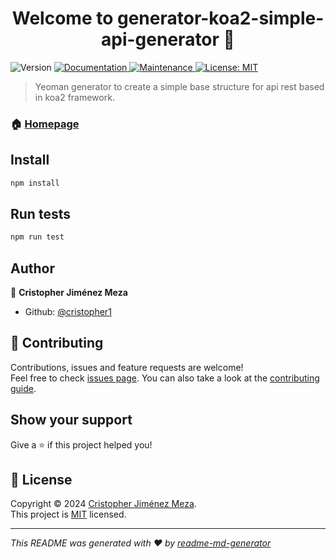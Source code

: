 <h1 align="center">Welcome to generator-koa2-simple-api-generator 👋</h1>
<p>
  <img alt="Version" src="https://img.shields.io/badge/version-0.1.0-blue.svg?cacheSeconds=2592000" />
  <a href="https://github.com/cristopher1/generator-koa2-simple-api-generator#readme" target="_blank">
    <img alt="Documentation" src="https://img.shields.io/badge/documentation-yes-brightgreen.svg" />
  </a>
  <a href="https://github.com/cristopher1/generator-koa2-simple-api-generator/graphs/commit-activity" target="_blank">
    <img alt="Maintenance" src="https://img.shields.io/badge/Maintained%3F-yes-green.svg" />
  </a>
  <a href="https://github.com/cristopher1/generator-koa2-simple-api-generator/blob/master/LICENSE" target="_blank">
    <img alt="License: MIT" src="https://img.shields.io/github/license/cristopher1/generator-koa2-simple-api-generator" />
  </a>
</p>

> Yeoman generator to create a simple base structure for api rest based in koa2 framework.

### 🏠 [Homepage](https://github.com/cristopher1/generator-koa2-simple-api-generator)

## Install

```sh
npm install
```

## Run tests

```sh
npm run test
```

## Author

👤 **Cristopher Jiménez Meza**

- Github: [@cristopher1](https://github.com/cristopher1)

## 🤝 Contributing

Contributions, issues and feature requests are welcome!<br />Feel free to check [issues page](https://github.com/cristopher1/generator-koa2-simple-api-generator/issues). You can also take a look at the [contributing guide](https://github.com/cristopher1/generator-koa2-simple-api-generator/blob/master/CONTRIBUTING.md).

## Show your support

Give a ⭐️ if this project helped you!

## 📝 License

Copyright © 2024 [Cristopher Jiménez Meza](https://github.com/cristopher1).<br />
This project is [MIT](https://github.com/cristopher1/generator-koa2-simple-api-generator/blob/master/LICENSE) licensed.

---

_This README was generated with ❤️ by [readme-md-generator](https://github.com/kefranabg/readme-md-generator)_
